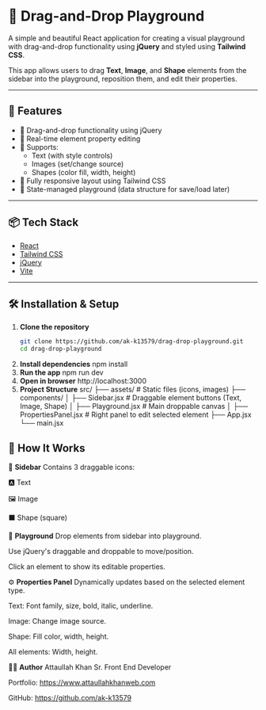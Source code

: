 # 🧩 Drag-and-Drop Playground

A simple and beautiful React application for creating a visual playground with drag-and-drop functionality using **jQuery** and styled using **Tailwind CSS**.

This app allows users to drag **Text**, **Image**, and **Shape** elements from the sidebar into the playground, reposition them, and edit their properties.

---

## 🚀 Features

- 🔧 Drag-and-drop functionality using jQuery
- 🎨 Real-time element property editing
- 🧱 Supports:
  - Text (with style controls)
  - Images (set/change source)
  - Shapes (color fill, width, height)
- 📱 Fully responsive layout using Tailwind CSS
- 🧠 State-managed playground (data structure for save/load later)

---

## 📦 Tech Stack

- [React](https://reactjs.org/)
- [Tailwind CSS](https://tailwindcss.com/)
- [jQuery](https://jquery.com/)
- [Vite](https://vitejs.dev/)

---

## 🛠 Installation & Setup

1. **Clone the repository**
   ```bash
   git clone https://github.com/ak-k13579/drag-drop-playground.git
   cd drag-drop-playground

2. **Install dependencies**
   npm install
3. **Run the app**
   npm run dev
4. **Open in browser**
   http://localhost:3000
5. **Project Structure**
       src/
    ├── assets/             # Static files (icons, images)
    ├── components/
    │   ├── Sidebar.jsx         # Draggable element buttons (Text, Image, Shape)
    │   ├── Playground.jsx      # Main droppable canvas
    │   ├── PropertiesPanel.jsx # Right panel to edit selected element
    ├── App.jsx
    └── main.jsx

## 🧮 How It Works

🧱 **Sidebar**
Contains 3 draggable icons:
  
  🅰️ Text
  
  🖼 Image
  
  ⬛ Shape (square)
  
🧲 **Playground**
Drop elements from sidebar into playground.

Use jQuery's draggable and droppable to move/position.

Click an element to show its editable properties.


⚙️ **Properties Panel**
Dynamically updates based on the selected element type.

Text: Font family, size, bold, italic, underline.

Image: Change image source.

Shape: Fill color, width, height.

All elements: Width, height.

🧑‍💻 **Author**
Attaullah Khan Sr. Front End Developer

Portfolio: https://www.attaullahkhanweb.com

GitHub: https://github.com/ak-k13579

